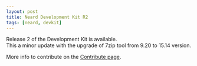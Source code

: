 ```yaml
---
layout: post
title: Neard Development Kit R2
tags: [neard, devkit]
---
```


Release 2 of the Development Kit is available.<br />
This a minor update with the upgrade of 7zip tool from 9.20 to 15.14 version.

More info to contribute on the [Contribute page](/doc/contribute).
